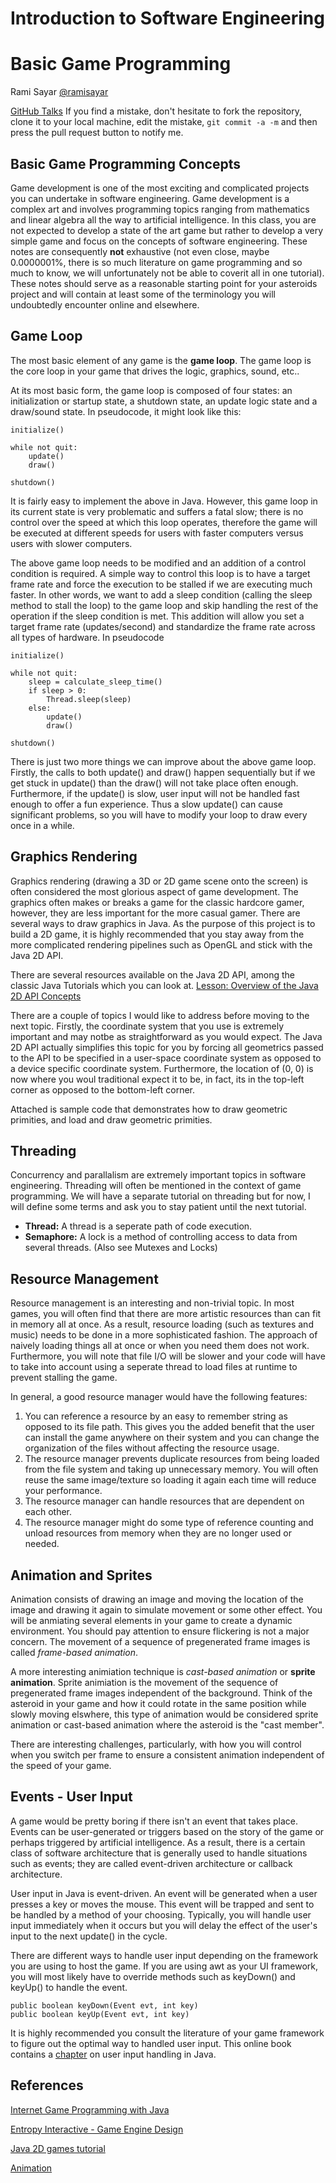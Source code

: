 <link rel="stylesheet" href="http://yandex.st/highlightjs/6.1/styles/default.min.css">
<script src="http://yandex.st/highlightjs/6.1/highlight.min.js"></script>
<script>
hljs.tabReplace = '    ';
hljs.initHighlightingOnLoad();
</script>

# Introduction to Software Engineering
# Basic Game Programming

Rami Sayar [@ramisayar](http://twitter/ramisayar)

[GitHub Talks](github.com/sayar/talks) If you find a mistake, don't hesitate to fork the repository, clone it to your local machine, edit the mistake, `git commit -a -m` and then press the pull request button to notify me.

## Basic Game Programming Concepts

Game development is one of the most exciting and complicated projects you can undertake in software engineering. Game development is a complex art and involves programming topics ranging from mathematics and linear algebra all the way to artificial intelligence. In this class, you are not expected to develop a state of the art game but rather to develop a very simple game and focus on the concepts of software engineering. These notes are consequently **not** exhaustive (not even close, maybe 0.0000001%, there is so much literature on game programming and so much to know, we will unfortunately not be able to coverit all in one tutorial). These notes should serve as a reasonable starting point for your asteroids project and will contain at least some of the terminology you will undoubtedly encounter online and elsewhere.

## Game Loop

The most basic element of any game is the **game loop**. The game loop is the core loop in your game that drives the logic, graphics, sound, etc.. 

At its most basic form, the game loop is composed of four states: an initialization or startup state, a shutdown state, an update logic state and a draw/sound state. In pseudocode, it might look like this:

```
initialize()

while not quit:
    update()
    draw()

shutdown()
```

It is fairly easy to implement the above in Java. However, this game loop in its current state is very problematic and suffers a fatal slow; there is no control over the speed at which this loop operates, therefore the game will be executed at different speeds for users with faster computers versus users with slower computers. 

The above game loop needs to be modified and an addition of a control condition is required. A simple way to control this loop is to have a target frame rate and  force the execution to be stalled if we are executing much faster. In other words, we want to add a sleep condition (calling the sleep method to stall the loop) to the game loop and skip handling the rest of the operation if the sleep condition is met. This addition will allow you set a target frame rate (updates/second) and standardize the frame rate across all types of hardware. In pseudocode 

```
initialize()

while not quit:
    sleep = calculate_sleep_time()
    if sleep > 0:
        Thread.sleep(sleep)
    else: 
        update()
        draw()

shutdown()
```

There is just two more things we can improve about the above game loop. Firstly, the calls to both update() and draw() happen sequentially but if we get stuck in update() than the draw() will not take place often enough. Furthermore, if the update() is slow, user input will not be handled fast enough to offer a fun experience. Thus a slow update() can cause significant problems, so you will have to modify your loop to draw every once in a while. 

## Graphics Rendering

Graphics rendering (drawing a 3D or 2D game scene onto the screen) is often considered the most glorious aspect of game development. The graphics often makes or breaks a game for the classic hardcore gamer, however, they are less important for the more casual gamer. There are several ways to draw graphics in Java. As the purpose of this project is to build a 2D game, it is highly recommended that you stay away from the more complicated rendering pipelines such as OpenGL and stick with the Java 2D API. 

There are several resources available on the Java 2D API, among the classic Java Tutorials which you can look at. [Lesson: Overview of the Java 2D API Concepts](http://docs.oracle.com/javase/tutorial/2d/overview/index.html)

There are a couple of topics I would like to address before moving to the next topic. Firstly, the coordinate system that you use is extremely important and may notbe as straightforward as you would expect. The Java 2D API actually simplifies this topic for you by forcing all geometrics passed to the API to be specified in a user-space coordinate system as opposed to a device specific coordinate system. Furthermore, the location of (0, 0) is now where you woul traditional expect it to be, in fact, its in the top-left corner as opposed to the bottom-left corner.

Attached is sample code that demonstrates how to draw geometric primities, and load and draw geometric primities. 

## Threading

Concurrency and parallalism are extremely important topics in software engineering. Threading will often be mentioned in the context of game programming. We will have a separate tutorial on threading but for now, I will define some terms and ask you to stay patient until the next tutorial.

* **Thread:** A thread is a seperate path of code execution.
* **Semaphore:** A lock is a method of controlling access to data from several threads. (Also see Mutexes and Locks)

## Resource Management

Resource management is an interesting and non-trivial topic. In most games, you will often find that there are more artistic resources than can fit in memory all at once. As a result, resource loading (such as textures and music) needs to be done in a more sophisticated fashion. The approach of naively loading things all at once or when you need them does not work. Furthermore, you will note that file I/O will be slower and your code will have to take into account using a seperate thread to load files at runtime to prevent stalling the game.

In general, a good resource manager would have the following features:

1. You can reference a resource by an easy to remember string as opposed to its file path. This gives you the added benefit that the user can install the game anywhere on their system and you can change the organization of the files without affecting the resource usage. 
2. The resource manager prevents duplicate resources from being loaded from the file system and taking up unnecessary memory. You will often reuse the same image/texture so loading it again each time will reduce your performance.
3. The resource manager can handle resources that are dependent on each other.
4. The resource manager might do some type of reference counting and unload resources from memory when they are no longer used or needed.

## Animation and Sprites

Animation consists of drawing an image and moving the location of the image and drawing it again to simulate movement or some other effect. You will be anmiating several elements in your game to create a dynamic environment. You should pay attention to ensure flickering is not a major concern. The movement of a sequence of pregenerated frame images is called *frame-based animation*.

A more interesting animiation technique is *cast-based animation* or **sprite animation**. Sprite animiation is the movement of the sequence of pregenerated frame images independent of the background. Think of the asteroid in your game and how it could rotate in the same position while slowly moving elswhere, this type of animation would be considered sprite animation or cast-based animation where the asteroid is the "cast member".

There are interesting challenges, particularly, with how you will control when you switch per frame to ensure a consistent animation independent of the speed of your game.

## Events - User Input

A game would be pretty boring if there isn't an event that takes place. Events can be user-generated or triggers based on the story of the game or perhaps triggered by artificial intelligence. As a result, there is a certain class of software architecture that is generally used to handle situations such as events; they are called event-driven architecture or callback architecture.

User input in Java is event-driven. An event will be generated when a user presses a key or moves the mouse. This event will be trapped and sent to be handled by a method of your choosing. Typically, you will handle user input immediately when it occurs but you will delay the effect of the user's input to the next update() in the cycle.

There are different ways to handle user input depending on the framework you are using to host the game. If you are using awt as your UI framework, you will most likely have to override methods such as keyDown() and keyUp() to handle the event.

```
public boolean keyDown(Event evt, int key)
public boolean keyUp(Event evt, int key)
```

It is highly recommended you consult the literature of your game framework to figure out the optimal way to handled user input. This online book contains a [chapter](http://impactnetworking.net/java1/ch9.htm) on user input handling in Java.

## References

[Internet Game Programming with Java](http://impactnetworking.net/java1/index.htm)

[Entropy Interactive - Game Engine Design](http://entropyinteractive.com/2011/02/game-engine-design-the-game-loop/)

[Java 2D games tutorial](http://zetcode.com/tutorials/javagamestutorial/)

[Animation](http://impactnetworking.net/java1/ch6.htm)